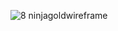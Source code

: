 ![8 ninjagoldwireframe](https://user-images.githubusercontent.com/29441324/31858252-ebfec67a-b6a7-11e7-8c58-defd5191f837.png)
